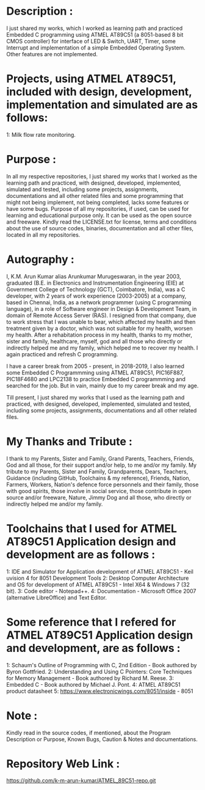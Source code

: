 Description :
=============
I just shared my works, which I worked as learning path and practiced Embedded C programming using ATMEL AT89C51 (a 8051-based 8 bit CMOS controller) for interface of LED & Switch, UART, Timer, some Interrupt and implementation of a simple Embedded Operating System. Other features are not implemented. 

Projects, using ATMEL AT89C51, included with design, development, implementation and simulated are as follows:
===============================================================================================================
1: Milk flow rate monitoring.

Purpose :
=========
In all my respective repositories, I just shared my works that I worked as the learning path and practiced, with designed, developed, implemented, simulated and tested, including some projects, assignments, documentations and all other related files and some programming that might not being implement, not being completed, lacks some features or have some bugs. Purpose of all my repositories, if used, can be used for learning and educational purpose only. It can be used as the open source and freeware. Kindly read the LICENSE.txt for license, terms and conditions about the use of source codes, binaries, documentation and all other files, located in all my repositories. 

Autography :
============
I, K.M. Arun Kumar alias Arunkumar Murugeswaran, in the year 2003, graduated (B.E. in Electronics and Instrumentation Engineering (EIE) at Government College of Technology (GCT), Coimbatore, India), was a C developer, with 2 years of work experience (2003-2005) at a company, based in Chennai, India, as a network programmer (using C programming language), in a role of Software engineer in Design & Development Team, in domain of Remote Access Server (RAS). I resigned from that company, due to work stress that I was unable to bear, which affected my health and then treatment given by a doctor, which was not suitable for my health, worsen my health. After a rehabitation process in my health, thanks to my mother, sister and family, healthcare, myself, god and all those who directly or indirectly helped me and my family, which helped me to recover my health. I again practiced and refresh C programming.
 
I have a career break from 2005 - present, in 2018-2019, I also learned some Embedded C Programmming using ATMEL AT89C51, PIC16F887, PIC18F4680 and LPC2138 to practice Embedded C programmming and searched for the job. But in vain, mainly due to my career break and my age. 

Till present, I just shared my works that I used as the learning path and practiced, with designed, developed, implemented, simulated and tested, including some projects, assignments, documentations and all other related files. 
  
My Thanks and Tribute :
========================
I thank to my Parents, Sister and Family, Grand Parents, Teachers, Friends, God and all those, for their support and/or help, to me and/or my family. My tribute to my Parents, Sister and Family, Grandparents, Dears, Teachers, Guidance (including GitHub, Toolchains & my reference), Friends, Nation, Farmers, Workers, Nation's defence force personnels and their family, those with good spirits, those involve in social service, those contribute in open source and/or freeware, Nature, Jimmy Dog and all those, who directly or indirectly helped me and/or my family. 

Toolchains that I used for ATMEL AT89C51 Application design and development are as follows :
============================================================================================
1: IDE and Simulator for Application development of ATMEL AT89C51           - Keil uvision 4 for 8051 Development Tools
2: Desktop Computer Architecture and OS for development of ATMEL AT89C51    - Intel X64 & Windows 7 (32 bit).
3: Code editor                                                              - Notepad++.
4: Documentation                                                            - Microsoft Office 2007 (alternative LibreOffice) and Text Editor.

Some reference that I refered for ATMEL AT89C51 Application design and development, are as follows :
====================================================================================================
1: Schaum's Outline of Programming with C, 2nd Edition - Book authored by Byron Gottfried.
2: Understanding and Using C Pointers: Core Techniques for Memory Management - Book authored by Richard M. Reese. 
3: Embedded C - Book authored by Michael J. Pont.
4: ATMEL AT89C51 product datasheet
5: https://www.electronicwings.com/8051/inside  - 8051


Note :
======
Kindly read in the source codes, if mentioned, about the Program Description or Purpose, Known Bugs, Caution & Notes and documentations. 

Repository Web Link :
=====================
https://github.com/k-m-arun-kumar/ATMEL_89C51-repo.git

